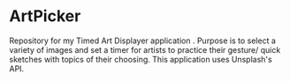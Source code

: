 # ArtPicker
Repository for my Timed Art Displayer application .
Purpose is to select a variety of images and set a timer for artists to practice their gesture/ quick sketches with topics of their choosing. 
This application uses Unsplash's API.
